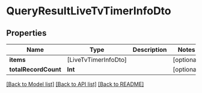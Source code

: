 # QueryResultLiveTvTimerInfoDto

## Properties
Name | Type | Description | Notes
------------ | ------------- | ------------- | -------------
**items** | [LiveTvTimerInfoDto] |  | [optional] 
**totalRecordCount** | **Int** |  | [optional] 

[[Back to Model list]](../README.md#documentation-for-models) [[Back to API list]](../README.md#documentation-for-api-endpoints) [[Back to README]](../README.md)


